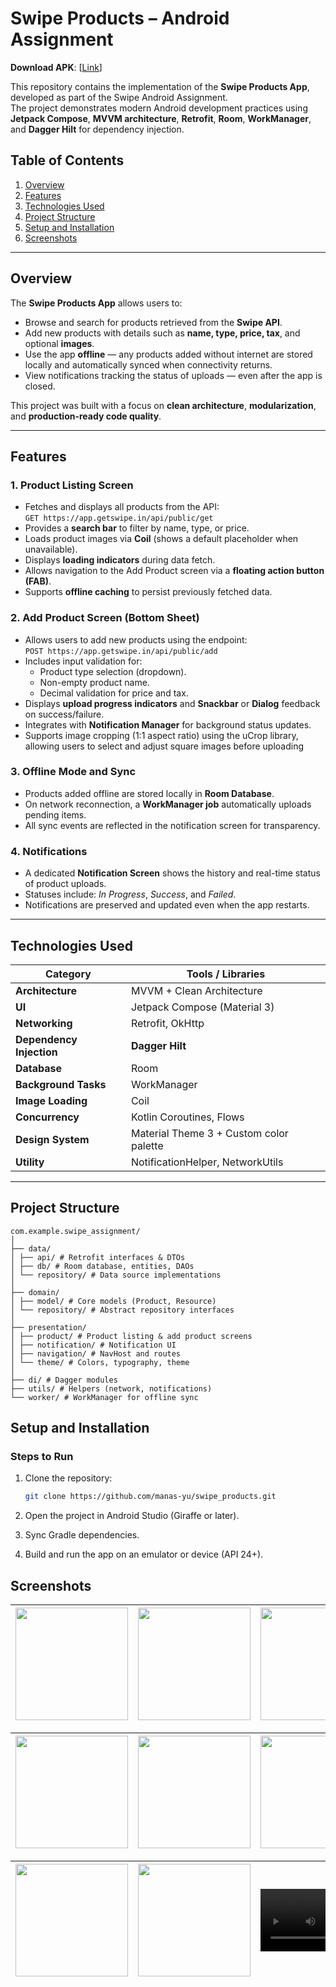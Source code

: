 # Swipe Products – Android Assignment
**Download APK**: [[Link](https://drive.google.com/file/d/19WnSqPamgptstIN_eWiQTo_kx78CNaMC/view?usp=sharing)]

This repository contains the implementation of the **Swipe Products App**, developed as part of the Swipe Android Assignment.  
The project demonstrates modern Android development practices using **Jetpack Compose**, **MVVM architecture**, **Retrofit**, **Room**, **WorkManager**, and **Dagger Hilt** for dependency injection.

## Table of Contents
1. [Overview](#overview)  
2. [Features](#features)  
3. [Technologies Used](#technologies-used)  
4. [Project Structure](#project-structure)  
5. [Setup and Installation](#setup-and-installation)  
6. [Screenshots](#screenshots)  

---

## Overview

The **Swipe Products App** allows users to:
- Browse and search for products retrieved from the **Swipe API**.  
- Add new products with details such as **name, type, price, tax**, and optional **images**.  
- Use the app **offline** — any products added without internet are stored locally and automatically synced when connectivity returns.  
- View notifications tracking the status of uploads — even after the app is closed.

This project was built with a focus on **clean architecture**, **modularization**, and **production-ready code quality**.

---

## Features

### 1. Product Listing Screen
- Fetches and displays all products from the API:  
  `GET https://app.getswipe.in/api/public/get`
- Provides a **search bar** to filter by name, type, or price.  
- Loads product images via **Coil** (shows a default placeholder when unavailable).  
- Displays **loading indicators** during data fetch.  
- Allows navigation to the Add Product screen via a **floating action button (FAB)**.  
- Supports **offline caching** to persist previously fetched data.

### 2. Add Product Screen (Bottom Sheet)
- Allows users to add new products using the endpoint:  
  `POST https://app.getswipe.in/api/public/add`
- Includes input validation for:
  - Product type selection (dropdown).  
  - Non-empty product name.  
  - Decimal validation for price and tax.  
- Displays **upload progress indicators** and **Snackbar** or **Dialog** feedback on success/failure.  
- Integrates with **Notification Manager** for background status updates.
- Supports image cropping (1:1 aspect ratio) using the uCrop library, allowing users to select and adjust square images before uploading

### 3. Offline Mode and Sync
- Products added offline are stored locally in **Room Database**.  
- On network reconnection, a **WorkManager job** automatically uploads pending items.  
- All sync events are reflected in the notification screen for transparency.

### 4. Notifications
- A dedicated **Notification Screen** shows the history and real-time status of product uploads.  
- Statuses include: *In Progress*, *Success*, and *Failed*.  
- Notifications are preserved and updated even when the app restarts.

---

## Technologies Used

| Category | Tools / Libraries |
|-----------|------------------|
| **Architecture** | MVVM + Clean Architecture |
| **UI** | Jetpack Compose (Material 3) |
| **Networking** | Retrofit, OkHttp |
| **Dependency Injection** | **Dagger Hilt** |
| **Database** | Room |
| **Background Tasks** | WorkManager |
| **Image Loading** | Coil |
| **Concurrency** | Kotlin Coroutines, Flows |
| **Design System** | Material Theme 3 + Custom color palette |
| **Utility** | NotificationHelper, NetworkUtils |

---

## Project Structure
```
com.example.swipe_assignment/
│
├── data/
│ ├── api/ # Retrofit interfaces & DTOs
│ ├── db/ # Room database, entities, DAOs
│ └── repository/ # Data source implementations
│
├── domain/
│ ├── model/ # Core models (Product, Resource)
│ └── repository/ # Abstract repository interfaces
│
├── presentation/
│ ├── product/ # Product listing & add product screens
│ ├── notification/ # Notification UI
│ ├── navigation/ # NavHost and routes
│ └── theme/ # Colors, typography, theme
│
├── di/ # Dagger modules
├── utils/ # Helpers (network, notifications)
└── worker/ # WorkManager for offline sync
```
## Setup and Installation

### Steps to Run
1. Clone the repository:
   ```bash
   git clone https://github.com/manas-yu/swipe_products.git
2. Open the project in Android Studio (Giraffe or later).

3. Sync Gradle dependencies.

4. Build and run the app on an emulator or device (API 24+).

## Screenshots

| <img src="sample/img1.jpeg" width="180"/> | <img src="sample/img2.jpeg" width="180"/> | <img src="sample/img3.jpeg" width="180"/> |
|:------------------------------------------:|:------------------------------------------:|:------------------------------------------:|

| <img src="sample/img4.jpeg" width="180"/> |  <img src="sample/img.png" width="180"/>| <img src="sample/img6.jpeg" width="180"/> |
|:------------------------------------------:|:------------------------------------------:|:------------------------------------------:|

| <img src="sample/img7.jpeg" width="180"/> | <img src="sample/img5.jpeg" width="180"/> |  <video src="https://github.com/user-attachments/assets/947a88a7-91b2-4926-b7ee-163b1d7745bd" width="200" controls></video> |
|:------------------------------------------:|:------------------------------------------:|:------------------------------------------:|












